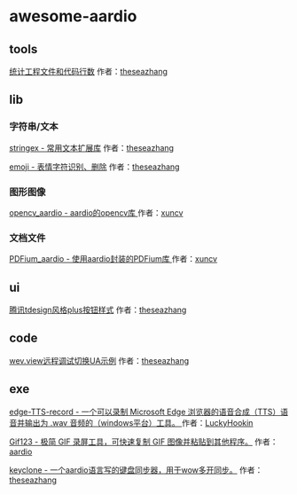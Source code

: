# awesome-aardio

## tools

[统计工程文件和代码行数](https://github.com/theseazhang/awesome-aardio/blob/main/%E4%BB%A3%E7%A0%81%E7%BB%9F%E8%AE%A1.aardio) 作者：[theseazhang](https://github.com/theseazhang)

## lib

### 字符串/文本

[stringex - 常用文本扩展库](https://github.com/theseazhang/awesome-aardio/blob/main/stringex.aardio) 作者：[theseazhang](https://github.com/theseazhang)

[emoji - 表情字符识别、删除](https://github.com/theseazhang/awesome-aardio/blob/main/emoji) 作者：[theseazhang](https://github.com/theseazhang)

### 图形图像

[opencv_aardio - aardio的opencv库 ](https://github.com/xuncv/opencv_aardio#opencv_aardio) 作者：[xuncv](https://github.com/xuncv)

### 文档文件

[PDFium_aardio - 使用aardio封装的PDFium库 ](https://github.com/xuncv/PDFium-aardio) 作者：[xuncv](https://github.com/xuncv)

## ui

[腾讯tdesign风格plus按钮样式](https://github.com/theseazhang/awesome-aardio/blob/main/style.aardio) 作者：[theseazhang](https://github.com/theseazhang)

## code

[wev.view远程调试切换UA示例](https://github.com/theseazhang/awesome-aardio/commit/3d7c6af8f9890c0553ac9c43b5701055a8735314) 作者：[theseazhang](https://github.com/theseazhang)

## exe

[edge-TTS-record - 一个可以录制 Microsoft Edge 浏览器的语音合成（TTS）语音并输出为 .wav 音频的（windows平台）工具。 ](https://github.com/theseazhang/awesome-aardio/commit/3d7c6af8f9890c0553ac9c43b5701055a8735314) 作者：[LuckyHookin](https://github.com/LuckyHookin)

[Gif123 - 极简 GIF 录屏工具，可快速复制 GIF 图像并粘贴到其他程序。](https://github.com/aardio/Gif123) 作者：[aardio](https://github.com/aardio)

[keyclone - 一个aardio语言写的键盘同步器，用于wow多开同步。](https://github.com/theseazhang/keyclone) 作者：[theseazhang](https://github.com/theseazhang)

